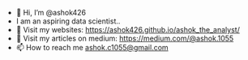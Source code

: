 - 👋 Hi, I’m @ashok426
- I am an aspiring data scientist..
- 👀 Visit my websites: https://ashok426.github.io/ashok_the_analyst/
- 👀 Visit my articles on medium: https://medium.com/@ashok.1055
- 📫 How to reach me ashok.c1055@gmail.com

<!---
ashok426/ashok426 is a ✨ special ✨ repository because its `README.md` (this file) appears on your GitHub profile.
You can click the Preview link to take a look at your changes.
--->
